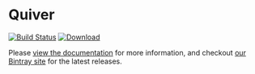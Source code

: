 # Quiver

[![Build Status](https://travis-ci.org/oncue/quiver.svg)](https://travis-ci.org/oncue/quiver) 
[ ![Download](https://api.bintray.com/packages/oncue/releases/quiver/images/download.svg) ](https://bintray.com/oncue/releases/quiver/_latestVersion)

Please [view the documentation](https://oncue.github.io/quiver) for more information, and checkout [our Bintray site](https://bintray.com/oncue/releases/quiver/) for the latest releases.

